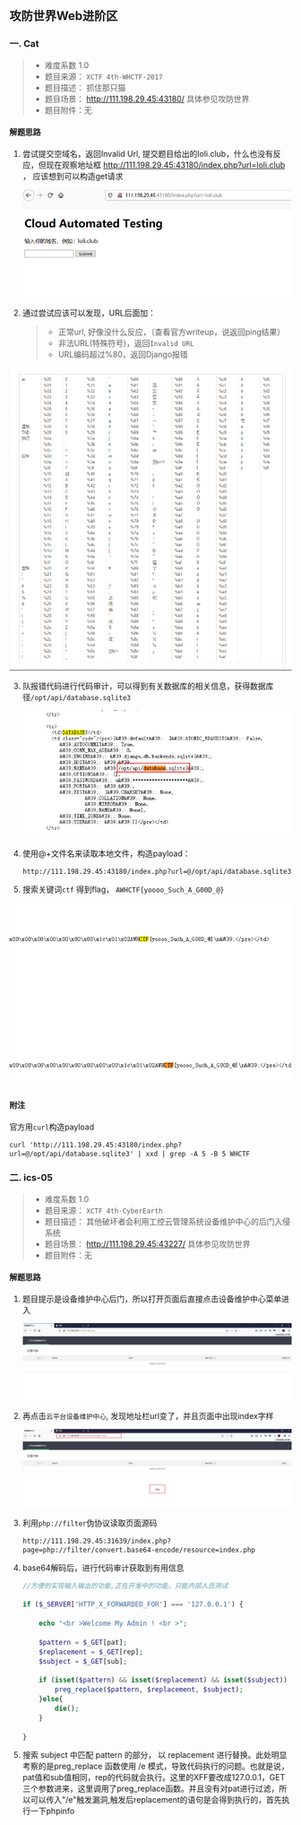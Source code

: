 ## 攻防世界Web进阶区

### 一. Cat

> * 难度系数 1.0
> * 题目来源： `XCTF 4th-WHCTF-2017 `
> * 题目描述： 抓住那只猫 
> * 题目场景： http://111.198.29.45:43180/ 具体参见攻防世界
> * 题目附件：无

#### 解题思路

1. 尝试提交空域名，返回Invalid Url, 提交题目给出的loli.club，什么也没有反应，但现在观察地址框 http://111.198.29.45:43180/index.php?url=loli.club ， 应该想到可以构造get请求

   ![image-20191026223653062](./Web高手进阶.assets/image-20191026223653062.png)

2. 通过尝试应该可以发现，URL后面加：

   >* 正常url, 好像没什么反应，（查看官方writeup，说返回ping结果）
   >* 非法URL(特殊符号)，返回`Invalid URL`
   >* URL编码超过%80，返回Django报错

![image-20191026225132475](./Web高手进阶.assets//image-20191026225132475.png)

3. 队报错代码进行代码审计，可以得到有关数据库的相关信息，获得数据库径`/opt/api/database.sqlite3`

   ![image-20191026230545229](Web%E9%AB%98%E6%89%8B%E8%BF%9B%E9%98%B6.assets/image-20191026230545229.png)

4. 使用@+文件名来读取本地文件，构造payload：

   ```
   http://111.198.29.45:43180/index.php?url=@/opt/api/database.sqlite3
   ```

   

5. 搜索关键词`ctf` 得到flag， `AWHCTF{yoooo_Such_A_G00D_@}`

![image-20191026231008869](Web%E9%AB%98%E6%89%8B%E8%BF%9B%E9%98%B6.assets/image-20191026231008869.png)

#### 附注

官方用`curl`构造payload

``` 
curl 'http://111.198.29.45:43180/index.php?url=@/opt/api/database.sqlite3' | xxd | grep -A 5 -B 5 WHCTF
```

### 二.  ics-05

> * 难度系数 1.0
> * 题目来源： ` XCTF 4th-CyberEarth `
> * 题目描述：  其他破坏者会利用工控云管理系统设备维护中心的后门入侵系统 
> * 题目场景：  http://111.198.29.45:43227/  具体参见攻防世界
> * 题目附件：无

#### 解题思路

1. 题目提示是设备维护中心后门，所以打开页面后直接点击设备维护中心菜单进入

   ![image-20191027214724837](Web%E9%AB%98%E6%89%8B%E8%BF%9B%E9%98%B6.assets/image-20191027214724837.png)

2. 再点击`云平台设备维护中心`, 发现地址栏url变了，并且页面中出现index字样

   

   ![image-20191027214939713](Web%E9%AB%98%E6%89%8B%E8%BF%9B%E9%98%B6.assets/image-20191027214939713.png)

3. 利用`php://filter`伪协议读取页面源码

   ```url
   http://111.198.29.45:31639/index.php?page=php://filter/convert.base64-encode/resource=index.php
   ```

   

4. base64解码后，进行代码审计获取到有用信息

   ``` php
   //方便的实现输入输出的功能,正在开发中的功能，只能内部人员测试
   
   if ($_SERVER['HTTP_X_FORWARDED_FOR'] === '127.0.0.1') {
   
       echo "<br >Welcome My Admin ! <br >";
   
       $pattern = $_GET[pat];
       $replacement = $_GET[rep];
       $subject = $_GET[sub];
   
       if (isset($pattern) && isset($replacement) && isset($subject)) {
           preg_replace($pattern, $replacement, $subject);
       }else{
           die();
       }
   
   }
   ```

   

5. 搜索 subject 中匹配 pattern 的部分， 以 replacement 进行替换。此处明显考察的是preg_replace 函数使用 /e 模式，导致代码执行的问题。也就是说，pat值和sub值相同，rep的代码就会执行。这里的XFF要改成127.0.0.1，GET三个参数进来，这里调用了preg_replace函数。并且没有对pat进行过滤，所以可以传入"/e"触发漏洞,触发后replacement的语句是会得到执行的，首先执行一下phpinfo